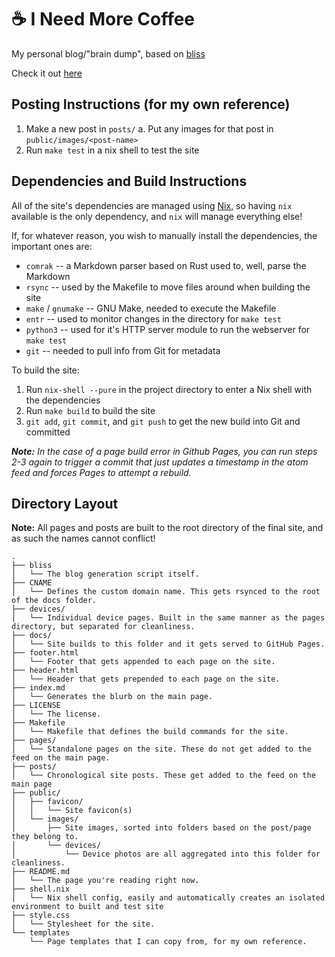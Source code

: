 # ☕ I Need More Coffee

My personal blog/"brain dump", based on [bliss](https://github.com/sohalsdr/bliss)

Check it out [here](https://ineedmore.coffee)

## Posting Instructions (for my own reference)

1. Make a new post in `posts/`
	a. Put any images for that post in `public/images/<post-name>`
2. Run `make test` in a nix shell to test the site

## Dependencies and Build Instructions

All of the site's dependencies are managed using [Nix](https://nixos.org/), so having `nix` available is the only dependency, and `nix` will manage everything else!

If, for whatever reason, you wish to manually install the dependencies, the important ones are:

- `comrak` -- a Markdown parser based on Rust used to, well, parse the Markdown
- `rsync` -- used by the Makefile to move files around when building the site
- `make` / `gnumake` -- GNU Make, needed to execute the Makefile
- `entr` -- used to monitor changes in the directory for `make test`
- `python3` -- used for it's HTTP server module to run the webserver for `make test`
- `git` -- needed to pull info from Git for metadata

To build the site:

1. Run `nix-shell --pure` in the project directory to enter a Nix shell with the dependencies
2. Run `make build` to build the site
3. `git add`, `git commit`, and `git push` to get the new build into Git and committed 

***Note:** In the case of a page build error in Github Pages, you can run steps 2-3 again to trigger a commit that just updates a timestamp in the atom feed and forces Pages to attempt a rebuild.*

## Directory Layout

**Note:** All pages and posts are built to the root directory of the final site, and as such the names cannot conflict!

```text
.
├── bliss
│   └── The blog generation script itself.
├── CNAME
│   └── Defines the custom domain name. This gets rsynced to the root of the docs folder.
├── devices/
│   └── Individual device pages. Built in the same manner as the pages directory, but separated for cleanliness.
├── docs/
│   └── Site builds to this folder and it gets served to GitHub Pages.
├── footer.html
│   └── Footer that gets appended to each page on the site.
├── header.html
│   └── Header that gets prepended to each page on the site.
├── index.md
│   └── Generates the blurb on the main page.
├── LICENSE
│   └── The license.
├── Makefile
│   └── Makefile that defines the build commands for the site.
├── pages/
│   └── Standalone pages on the site. These do not get added to the feed on the main page.
├── posts/
│   └── Chronological site posts. These get added to the feed on the main page
├── public/
│   ├── favicon/
│   │   └── Site favicon(s)
│   └── images/
│       ├── Site images, sorted into folders based on the post/page they belong to.
│       └── devices/
│           └── Device photos are all aggregated into this folder for cleanliness.
├── README.md
│   └── The page you're reading right now.
├── shell.nix
│   └── Nix shell config, easily and automatically creates an isolated environment to built and test site
├── style.css
│   └── Stylesheet for the site.
└── templates
    └── Page templates that I can copy from, for my own reference.
```
